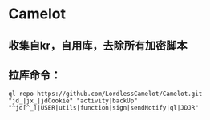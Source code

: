 # Camelot
## 收集自kr，自用库，去除所有加密脚本

## **拉库命令：**  
`ql repo https://github.com/LordlessCamelot/Camelot.git "jd_|jx_|jdCookie" "activity|backUp" "^jd[^_]|USER|utils|function|sign|sendNotify|ql|JDJR"`
